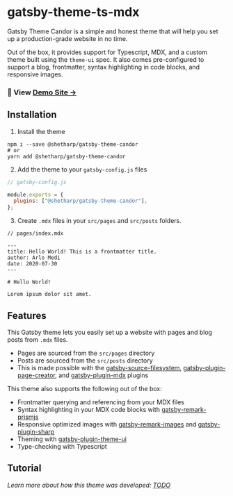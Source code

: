 # gatsby-theme-ts-mdx

Gatsby Theme Candor is a simple and honest theme that will help you set up a production-grade website in no time.

Out of the box, it provides support for Typescript, MDX, and a custom theme built using the `theme-ui` spec.
It also comes pre-configured to support a blog, frontmatter, syntax highlighting in code blocks, and responsive images.

### 🐨 View [Demo Site →](https://shetharp.github.io/gatsby-theme-candor/)

## Installation

1. Install the theme

```shell
npm i --save @shetharp/gatsby-theme-candor
# or
yarn add @shetharp/gatsby-theme-candor
```

2. Add the theme to your `gatsby-config.js` files

```js
// gatsby-config.js

module.exports = {
  plugins: ["@shetharp/gatsby-theme-candor"],
};
```

3. Create `.mdx` files in your `src/pages` and `src/posts` folders.

<!-- prettier-ignore-start -->
```mdx
// pages/index.mdx

---
title: Hello World! This is a frontmatter title.
author: Arlo Medi
date: 2020-07-30
---

# Hello World!

Lorem ipsum dolor sit amet.
```
<!-- prettier-ignore-end -->

## Features

This Gatsby theme lets you easily set up a website with pages and blog posts from `.mdx` files.

- Pages are sourced from the `src/pages` directory
- Posts are sourced from the `src/posts` directory
- This is made possible with the [gatsby-source-filesystem](https://www.gatsbyjs.org/packages/gatsby-source-filesystem/),
  [gatsby-plugin-page-creator](https://www.gatsbyjs.org/packages/gatsby-plugin-page-creator/), and
  [gatsby-plugin-mdx](https://www.gatsbyjs.org/packages/gatsby-plugin-mdx/) plugins

This theme also supports the following out of the box:

- Frontmatter querying and referencing from your MDX files
- Syntax highlighting in your MDX code blocks with [gatsby-remark-prismjs](https://www.gatsbyjs.org/packages/gatsby-remark-prismjs/)
- Responsive optimized images with [gatsby-remark-images](https://www.gatsbyjs.org/packages/gatsby-remark-images/) and [gatsby-plugin-sharp](https://www.gatsbyjs.org/packages/gatsby-plugin-sharp/)
- Theming with [gatsby-plugin-theme-ui](https://www.gatsbyjs.org/packages/gatsby-plugin-theme-ui/)
- Type-checking with Typescript

## Tutorial

_Learn more about how this theme was developed: [TODO](#!)_
